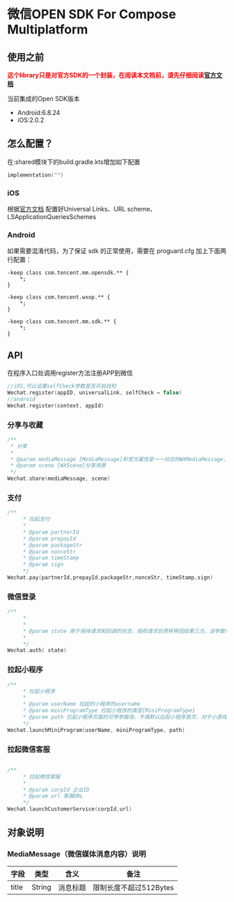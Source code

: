 # 微信OPEN SDK For Compose Multiplatform

## 使用之前
**<font color=red>这个library只是对官方SDK的一个封装，在阅读本文档前，请先仔细阅读[官方文档](https://developers.weixin.qq.com/doc/oplatform/Mobile_App/Access_Guide/iOS.html)</font>**

当前集成的Open SDK版本
- Android:6.8.24
- iOS:2.0.2

## 怎么配置？

在:shared模块下的build.gradle.kts增加如下配置

```kts
implementation("")
```

### iOS

根据[官方文档](https://developers.weixin.qq.com/doc/oplatform/Mobile_App/Access_Guide/iOS.html)
配置好Universal Links、URL scheme、LSApplicationQueriesSchemes

### Android

如果需要混淆代码，为了保证 sdk 的正常使用，需要在 proguard.cfg 加上下面两行配置：
```text
-keep class com.tencent.mm.opensdk.** {
    *;
}

-keep class com.tencent.wxop.** {
    *;
}

-keep class com.tencent.mm.sdk.** {
    *;
}
```

## API

在程序入口处调用register方法注册APP到微信

```kotlin
//iOS,可以设置selfCheck参数是否开启自检
Wechat.register(appID, universalLink, selfCheck = false)
//android
Wechat.register(context, appId)
```

### 分享与收藏

```kotlin
/**
 * 分享
 *
 * @param mediaMessage [MediaMessage]和官方属性是一一对应的WXMediaMessage，其中mediaObject也是和官方一一对应的
 * @param scene [WXScene]分享场景
 */
Wechat.share(mediaMessage, scene)
```

### 支付
```kotlin
/**
     * 拉起支付
     *
     * @param partnerId
     * @param prepayId
     * @param packageStr
     * @param nonceStr
     * @param timeStamp
     * @param sign
     */
Wechat.pay(partnerId,prepayId,packageStr,nonceStr, timeStamp,sign)
```


### 微信登录
```kotlin
/**
     *
     *
     * @param state 用于保持请求和回调的状态，授权请求后原样带回给第三方。该参数可用于防止 csrf 攻击（跨站请求伪造攻击），建议第三方带上该参数，可设置为简单的随机数加 session 进行校验。在state传递的过程中会将该参数作为url的一部分进行处理，因此建议对该参数进行url encode操作，防止其中含有影响url解析的特殊字符（如'#'、'&'等）导致该参数无法正确回传。
     *
     */
Wechat.auth( state)
```

### 拉起小程序

```kotlin
/**
     * 拉起小程序
     *
     * @param userName 拉起的小程序的username
     * @param miniProgramType 拉起小程序的类型[MiniProgramType]
     * @param path 拉起小程序页面的可带参路径，不填默认拉起小程序首页，对于小游戏，可以只传入 query 部分，来实现传参效果，如：传入 "?foo=bar"。
     */
Wechat.launchMiniProgram(userName, miniProgramType, path)
```

### 拉起微信客服
```kotlin

/**
     * 拉起微信客服
     *
     * @param corpId 企业ID
     * @param url 客服URL
     */
Wechat.launchCustomerService(corpId,url)
```

## 对象说明

### MediaMessage（微信媒体消息内容）说明
|字段|类型|含义|备注|
|-|-|-|-|
|title|String|消息标题|限制长度不超过512Bytes|